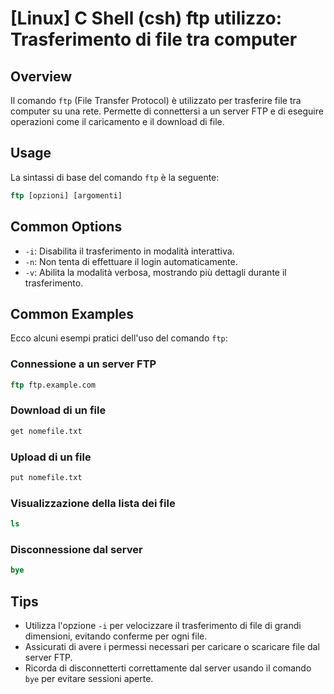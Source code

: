 # [Linux] C Shell (csh) ftp utilizzo: Trasferimento di file tra computer

## Overview
Il comando `ftp` (File Transfer Protocol) è utilizzato per trasferire file tra computer su una rete. Permette di connettersi a un server FTP e di eseguire operazioni come il caricamento e il download di file.

## Usage
La sintassi di base del comando `ftp` è la seguente:

```csh
ftp [opzioni] [argomenti]
```

## Common Options
- `-i`: Disabilita il trasferimento in modalità interattiva.
- `-n`: Non tenta di effettuare il login automaticamente.
- `-v`: Abilita la modalità verbosa, mostrando più dettagli durante il trasferimento.

## Common Examples
Ecco alcuni esempi pratici dell'uso del comando `ftp`:

### Connessione a un server FTP
```csh
ftp ftp.example.com
```

### Download di un file
```csh
get nomefile.txt
```

### Upload di un file
```csh
put nomefile.txt
```

### Visualizzazione della lista dei file
```csh
ls
```

### Disconnessione dal server
```csh
bye
```

## Tips
- Utilizza l'opzione `-i` per velocizzare il trasferimento di file di grandi dimensioni, evitando conferme per ogni file.
- Assicurati di avere i permessi necessari per caricare o scaricare file dal server FTP.
- Ricorda di disconnetterti correttamente dal server usando il comando `bye` per evitare sessioni aperte.